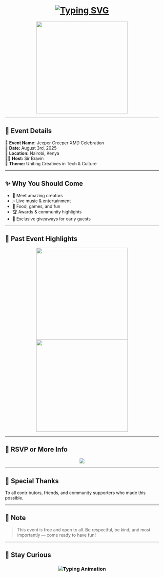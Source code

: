 <h1 align="center">
  <a href="https://git.io/typing-svg">
    <img src="https://files.catbox.moe/1owkid.jpg?font=Black+Ops+One&size=60&pause=500&color=FF1493&center=true&width=1000&height=150&lines=🌟+YOU'RE+INVITED!;🎉+A+SPECIAL+EVENT+IS+HERE;📆+SAVE+THE+DATE!" alt="Typing SVG" />
  </a>
</h1>

<p align="center">
  <img src="https://media1.giphy.com/media/xT0xeJpnrWC4XWblEk/giphy.gif" width="300" />
</p>

---

## 🎈 Event Details

🎤 **Event Name:** Jeeper Creeper XMD Celebration  
📅 **Date:** August 3rd, 2025  
📍 **Location:** Nairobi, Kenya  
🧑‍💼 **Host:** Sir Bravin  
💌 **Theme:** Uniting Creatives in Tech & Culture  

---

## ✨ Why You Should Come

- 💬 Meet amazing creators  
- 🎶 Live music & entertainment  
- 🍕 Food, games, and fun  
- 🏆 Awards & community highlights  
- 🎁 Exclusive giveaways for early guests

---

## 📸 Past Event Highlights

<p align="center">
  <img src="https://i.imgur.com/LyHic3i.gif" width="300" />
  <img src="https://i.imgur.com/LyHic3i.gif" width="300" />
</p>

---

## 📝 RSVP or More Info

<div align="center">
  <a href="https://whatsapp.com/channel/0029VbAoW2dAInPcTs6Fmg1o">
    <img src="https://img.shields.io/badge/Join-WhatsApp%20Event%20Channel-25D366?style=for-the-badge&logo=whatsapp&logoColor=white&labelColor=000000" />
  </a>
</div>

---

## 🎊 Special Thanks

To all contributors, friends, and community supporters who made this possible.

---

## 🙏 Note

> This event is free and open to all. Be respectful, be kind, and most importantly — come ready to have fun!

---

## 🧠 Stay Curious

<h3 align="center">
  <img src="https://readme-typing-svg.herokuapp.com?font=Fira+Code&size=25&duration=5000&color=00FF00&background=000000&center=true&vCenter=true&width=700&lines=🌟+Celebrating+Innovation+Together!;📣+Brought+to+you+by+Sir+Bravin" alt="Typing Animation" />
</h3>
